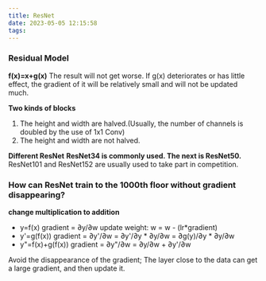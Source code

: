 ```yaml
---
title: ResNet
date: 2023-05-05 12:15:58
tags:
---
```


### Residual Model
**f(x)=x+g(x)**
The result will not get worse.
If g(x) deteriorates or has little effect, the gradient of it will be relatively small and will not be updated much.

**Two kinds of blocks**
1. The height and width are halved.(Usually, the number of channels is doubled by the use of 1x1 Conv)
2. The height and width are not halved.

**Different ResNet**
**ResNet34 is commonly used. The next is ResNet50.**
ResNet101 and ResNet152 are usually used to take part in competition.

### How can ResNet train to the 1000th floor without gradient disappearing?
**change multiplication to addition**
- y=f(x)
gradient = ∂y/∂w
update weight: w = w - (lr*gradient)
- y'=g(f(x))
gradient = ∂y'/∂w = ∂y'/∂y * ∂y/∂w = ∂g(y)/∂y * ∂y/∂w
- y"=f(x)+g(f(x))
gradient = ∂y"/∂w = ∂y/∂w + ∂y'/∂w

Avoid the disappearance of the gradient;
The layer close to the data can get a large gradient, and then update it.
